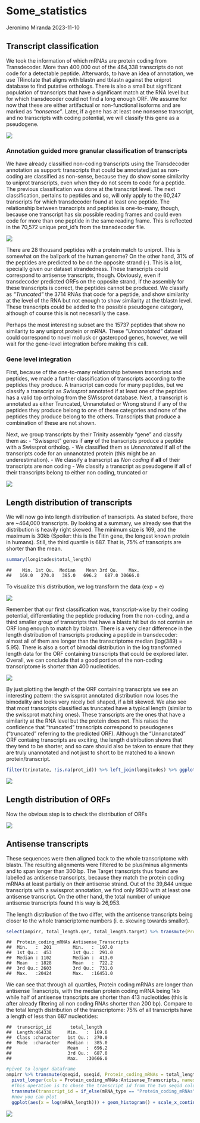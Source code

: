 Some_statistics
================
Jeronimo Miranda
2023-11-10

## Transcript classification

We took the information of which mRNAs are protein coding from
Transdecoder. More than 400,000 out of the 464,338 transcripts do not
code for a detectable peptide. Afterwards, to have an idea of
annotation, we use TRinotate that aligns with blastn and tblastn against
the uniprot database to find putative orthologs. There is also a small
but significant population of transcripts that have a significant match
at the RNA level but for which transdecoder could not find a long enough
ORF. We assume for now that these are either artifactual or
non-functional isoforms and are marked as *“nonsense”*. Later, if a gene
has at least one nonsense transcript, and no transcripts with coding
potential, we will classify this gene as a pseudogene.

![](SomeStatistics_files/figure-gfm/Coding%20and%20non%20coding%20transcripts-1.png)<!-- -->

### Annotation guided more granular classification of transcripts

We have already classified non-coding transcripts using the Transdecoder
annotation as support: transcripts that could be annotated just as
non-coding are classified as non-sense, because they do show some
similarity to uniprot transcripts, even when they do not seem to code
for a peptide. The previous classification was done at the transcript
level. The next classification, pertains to peptides and so, will only
apply to the 60,247 transcripts for which transdecoder found at least
one peptide. The relationship between transcripts and peptides is
one-to-many, though, because one transcript has six possible reading
frames and could even code for more than one peptide in the same reading
frame. This is reflected in the 70,572 unique prot_id’s from the
transdecoder file.

![](SomeStatistics_files/figure-gfm/coding%20transcripts-1.png)<!-- -->

There are 28 thousand peptides with a protein match to uniprot. This is
somewhat on the ballpark of the human genome? On the other hand, 31% of
the peptides are predicted to be on the opposite strand (-). This is a
lot, specially given our dataset strandedness. These transcripts could
correspond to antisense transcripts, though. Obviously, even if
transdecoder predicted ORFs on the opposite strand, if the assembly for
these transcripts is correct, the peptides cannot be produced. We
classify as *“Truncated”* the 3714 RNAs that code for a peptide, and
show similarity at the level of the RNA but not enough to show
similarity at the tblastn level. These transcripts could be added to the
possible pseudogene category, although of course this is not necesarilly
the case.

Perhaps the most interesting subset are the 15737 peptides that show no
similarity to any uniprot protein or mRNA. These *“Unnanotated”* dataset
could correspond to novel mollusk or gasteropod genes, however, we will
wait for the gene-level integration before making this call.

### Gene level integration

First, because of the one-to-many relationship between transcripts and
peptides, we made a further classification of transcripts according to
the peptides they produce. A transcript can code for many peptides, but
we classify a transcript as *Swissprot* annotated if at least one of the
peptides has a valid top ortholog from the SWissprot database. Next, a
transcript is annotated as either Truncated, Unnanotated or Wrong strand
if any of the peptides they produce belong to one of these categories
and none of the peptides they produce belong to the others. Transcripts
that produce a combination of these are not shown.

Next, we group transcripts by their Trinity assembly “gene” and classify
them as: - “Swissprot” genes if **any** of the transcripts produce a
peptide with a Swissprot ortholog. - We classified them as *Unnanotated*
if **all** of the transcripts code for an unnanotated protein (this
might be an underestimation). - We classify a transcript as *Non coding*
if **all** of their transcripts are non coding - We classify a
transcript as pseudogene if **all** of their transcripts belong to
either non coding, truncated or

![](SomeStatistics_files/figure-gfm/gene%20level-1.png)<!-- -->

## Length distribution of transcripts

We will now go into length distribution of transcripts. As stated
before, there are ~464,000 transcripts. By looking at a summary, we
already see that the distribution is heavily right skewed. The minimum
size is 169, and the maximum is 30kb (Spoiler: this is the Titin gene,
the longest known protein in humans). Still, the third quartile is 687.
That is, 75% of transcripts are shorter than the mean.

``` r
summary(longitudes$total_length)
```

    ##    Min. 1st Qu.  Median    Mean 3rd Qu.    Max. 
    ##   169.0   270.0   385.0   696.2   687.0 30666.0

To visualize this distribution, we log transform the data (exp = e)

![](SomeStatistics_files/figure-gfm/histogram%20whole%20transcriptome-1.png)<!-- -->

Remember that our first classification was, transcript-wise by their
coding potential, differentiating the peptide producing from the
non-coding, and a third smaller group of transcripts that have a blastx
hit but do not contain an ORF long enough to match by tblastn. There is
a very clear difference in the length distribution of transcripts
producing a peptide in transdecoder: almost all of them are longer than
the transcriptome median (log(389) = 5.95). There is also a sort of
bimodal distribution in the log transformed length data for the ORF
containing transcripts that could be explored later. Overall, we can
conclude that a good portion of the non-coding transcriptome is shorter
than 400 nucleotides.

![](SomeStatistics_files/figure-gfm/log%20length%20by%20coding%20potential-1.png)<!-- -->

By just plotting the length of the ORF containing transcripts we see an
interesting pattern: the swissprot annotated distribution now loses the
bimodality and looks very nicely bell shaped, if a bit skewed. We also
see that most transcripts classified as truncated have a typical length
(similar to the swissprot matching ones). These transcripts are the ones
that have a similarity at the RNA level but the protein does not. This
raises the confidence that “truncated” transcripts correspond to
pseudogenes (“truncated” referring to the predicted ORF). Although the
“Unnanotated” ORF containg transcripts are exciting, the length
distribution shows that they tend to be shorter, and so care should also
be taken to ensure that they are truly unannotated and not just to short
to be matched to a known protein/transcript.

``` r
filter(trinotate, !is.na(prot_id)) %>% left_join(longitudes) %>% ggplot() + geom_histogram(aes(x = log(total_length))) + theme_bw() + labs(x = "log(transcript length) [nucleotides]", title = "Almost all ORF containing transcripts are longer than the median", subtitle = "Histogram of log transformed transcript length") + geom_vline(aes(xintercept = log(median(total_length))), color = "red") + facet_wrap(~peptide_type, nrow = 2, scales = "free_y")
```

![](SomeStatistics_files/figure-gfm/log%20length%20of%20peptide%20containing%20orfs,%20with%20annotations-1.png)<!-- -->

## Length distribution of ORFs

Now the obvious step is to check the distribution of ORFs

![](SomeStatistics_files/figure-gfm/scatter%20side%20density%20mrna%20vs%20orf-1.png)<!-- -->

## Antisense transcripts

These sequences were then aligned back to the whole transcriptome with
blastn. The resulting alignments were filtered to be plus/minus
alignments and to span longer than 300 bp. The Target transcripts thus
found are labelled as antisense transcripts, because they match the
protein coding mRNAs at least partially on their antisense strand. Out
of the 39,844 unique transcripts with a swissprot annotation, we find
only 9930 with at least one antisense transcript. On the other hand, the
total number of unique antisense transcripts found this way is 26,953.

The length distribution of the two differ, with the antisense
transcripts being closer to the whole transcriptome numbers (i. e.
skewing towards smaller).

``` r
select(ampirr, total_length.qer, total_length.target) %>% transmute(Protein_coding_mRNAs = total_length.qer, Antisense_Transcripts = total_length.target) %>% summary()
```

    ##  Protein_coding_mRNAs Antisense_Transcripts
    ##  Min.   :  201        Min.   :  197.0      
    ##  1st Qu.:  453        1st Qu.:  291.0      
    ##  Median : 1102        Median :  413.0      
    ##  Mean   : 1828        Mean   :  722.2      
    ##  3rd Qu.: 2603        3rd Qu.:  731.0      
    ##  Max.   :20424        Max.   :16451.0

We can see that through all quartiles, Protein coding mRNAs are longer
than antisense Transcripts, with the median protein coding mRNA being
1kb while half of antisense transcripts are shorter than 413 nucleotides
(this is after already filtering all non coding RNAs shorter than 200
bp). Compare to the total length distribution of the transcriptome: 75%
of all transcripts have a length of less than 687 nucleotides:

    ##  transcript_id       total_length    
    ##  Length:464338      Min.   :  169.0  
    ##  Class :character   1st Qu.:  270.0  
    ##  Mode  :character   Median :  385.0  
    ##                     Mean   :  696.2  
    ##                     3rd Qu.:  687.0  
    ##                     Max.   :30666.0

``` r
#pivot to longer dataframe
ampirr %>% transmute(qseqid, sseqid, Protein_coding_mRNAs = total_length.qer, Antisense_Transcripts = total_length.target) %>% 
  pivot_longer(cols = Protein_coding_mRNAs:Antisense_Transcripts, names_to = "mRNA_type", values_to = "mRNA_length") %>% 
  #This operation is to chose the transcript id from the two seqid columns
  transmute(transcript_id = if_else(mRNA_type == "Protein_coding_mRNAs", qseqid, sseqid), mRNA_type, mRNA_length) %>% unique() %>% 
  #now you can plot
  ggplot(aes(x = log(mRNA_length))) + geom_histogram() + scale_x_continuous(n.breaks = 10) + theme_bw() + facet_wrap(~mRNA_type, nrow = 2, scales = "free_y") + labs(x = "log of mRNA length [nucleotides]", title = "Antisense transcripts are generally shorter than their targets, but more numerous", subtitle = "Histogram distribution of transcript length")
```

![](SomeStatistics_files/figure-gfm/Grafica%20de%20longitud-1.png)<!-- -->
